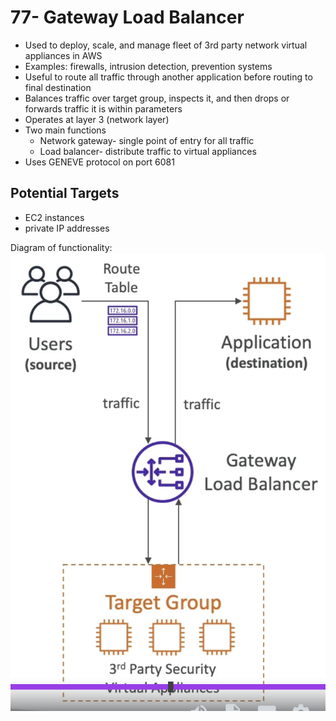 # 77- Gateway Load Balancer
- Used to deploy, scale, and manage fleet of 3rd party network virtual appliances in AWS
- Examples: firewalls, intrusion detection, prevention systems
- Useful to route all traffic through another application before routing to final destination
- Balances traffic over target group, inspects it, and then drops or forwards traffic it is within parameters
- Operates at layer 3 (network layer) 
- Two main functions
	- Network gateway- single point of entry for all traffic
	- Load balancer- distribute traffic to virtual appliances
- Uses GENEVE protocol on port 6081

## Potential Targets
- EC2 instances
- private IP addresses

Diagram of functionality: ![image](attachments/20240704145730.png)
